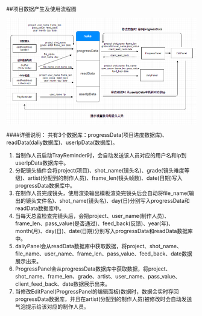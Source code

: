 ##项目数据产生及使用流程图

![](pipeline.png)

####详细说明：
共有3个数据库：progressData(项目进度数据库)、readData(daliy数据库)、userIpData(数据库)。
1. 当制作人员启动TrayReminder时，会自动发送该人员对应的用户名和ip到userIpData数据库中。
2. 分配镜头插件会将project(项目)、shot_name(镜头名)、grade(镜头难度等级)、artist(分配到的制作人员)、frame_len(镜头帧数)、date(日期)写入progressData数据库中。
3. 在制作人员完成镜头，使用渲染输出模板渲染完镜头后会自动将file_name(输出的镜头文件名)、shot_name(镜头名)、day(日)分别写入progressData和readData数据库中。
4. 当每天总监检查完镜头后，会把project、user_name(制作人员)、frame_len、pass_value(是否通过)、feed_back(反馈)、year(年)、month(月)、day(日)、date(日期)分别写入progressData和readData数据库中。
5. daliyPanel会从readData数据库中获取数据，将project、shot_name、file_name、user_name、frame_len、pass_value、feed_back、date数据展示出来。
6. ProgressPanel会从progressData数据库中获取数据，将project、shot_name、frame_len、grade、artist、user_name、pass_value、client_feed_back、date数据展示出来。
7. 当修改EditPanel(ProgressPanel的编辑面板)数据时，数据会实时存回progressData数据库，并且在artist(分配到的制作人员)被修改时会自动发送气泡提示给该对应的制作人员。
